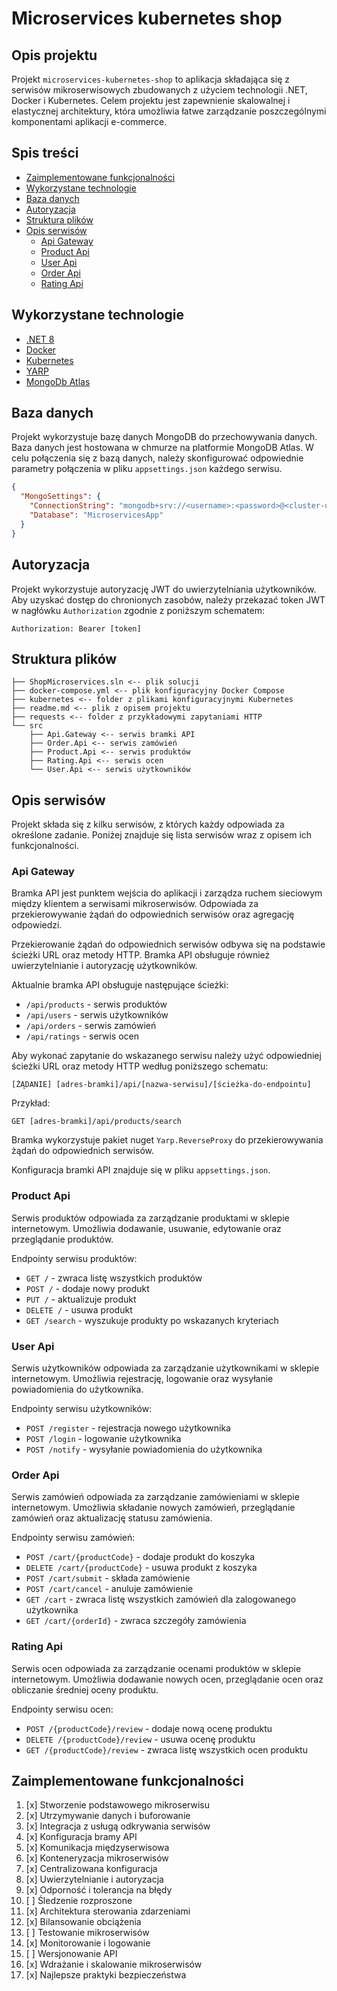 # Microservices kubernetes shop

## Opis projektu

Projekt `microservices-kubernetes-shop` to aplikacja składająca się z serwisów mikroserwisowych zbudowanych z użyciem technologii .NET, Docker i Kubernetes. Celem projektu jest zapewnienie skalowalnej i elastycznej architektury, która umożliwia łatwe zarządzanie poszczególnymi komponentami aplikacji e-commerce.

## Spis treści

- [Zaimplementowane funkcjonalności](#zaimplementowane-funkcjonalności)
- [Wykorzystane technologie](#wykorzystane-technologie)
- [Baza danych](#baza-danych)
- [Autoryzacja](#autoryzacja)
- [Struktura plików](#struktura-plików)
- [Opis serwisów](#opis-serwisów)
  - [Api Gateway](#api-gateway)
  - [Product Api](#product-api)
  - [User Api](#user-api)
  - [Order Api](#order-api)
  - [Rating Api](#rating-api)

## Wykorzystane technologie

- [.NET 8](https://dotnet.microsoft.com/download/dotnet)
- [Docker](https://www.docker.com/)
- [Kubernetes](https://kubernetes.io/)
- [YARP](https://microsoft.github.io/reverse-proxy)
- [MongoDb Atlas](https://www.mongodb.com/cloud/atlas)

## Baza danych

Projekt wykorzystuje bazę danych MongoDB do przechowywania danych. Baza danych jest hostowana w chmurze na platformie MongoDB Atlas. W celu połączenia się z bazą danych, należy skonfigurować odpowiednie parametry połączenia w pliku `appsettings.json` każdego serwisu.

```json
{
  "MongoSettings": {
    "ConnectionString": "mongodb+srv://<username>:<password>@<cluster-url>/<database>?retryWrites=true&w=majority",
    "Database": "MicroservicesApp"
  }
}
```

## Autoryzacja

Projekt wykorzystuje autoryzację JWT do uwierzytelniania użytkowników. Aby uzyskać dostęp do chronionych zasobów, należy przekazać token JWT w nagłówku `Authorization` zgodnie z poniższym schematem:

`Authorization: Bearer [token]`

## Struktura plików

```plaintext
├── ShopMicroservices.sln <-- plik solucji
├── docker-compose.yml <-- plik konfiguracyjny Docker Compose
├── kubernetes <-- folder z plikami konfiguracyjnymi Kubernetes
├── readme.md <-- plik z opisem projektu
├── requests <-- folder z przykładowymi zapytaniami HTTP
└── src
    ├── Api.Gateway <-- serwis bramki API
    ├── Order.Api <-- serwis zamówień
    ├── Product.Api <-- serwis produktów
    ├── Rating.Api <-- serwis ocen
    └── User.Api <-- serwis użytkowników
```

## Opis serwisów

Projekt składa się z kilku serwisów, z których każdy odpowiada za określone zadanie. Poniżej znajduje się lista serwisów wraz z opisem ich funkcjonalności.

### Api Gateway

Bramka API jest punktem wejścia do aplikacji i zarządza ruchem sieciowym między klientem a serwisami mikroserwisów. Odpowiada za przekierowywanie żądań do odpowiednich serwisów oraz agregację odpowiedzi.

Przekierowanie żądań do odpowiednich serwisów odbywa się na podstawie ścieżki URL oraz metody HTTP. Bramka API obsługuje również uwierzytelnianie i autoryzację użytkowników.

Aktualnie bramka API obsługuje następujące ścieżki:

- `/api/products` - serwis produktów
- `/api/users` - serwis użytkowników
- `/api/orders` - serwis zamówień
- `/api/ratings` - serwis ocen

Aby wykonać zapytanie do wskazanego serwisu należy użyć odpowiedniej ścieżki URL oraz metody HTTP według poniższego schematu:

`[ŻĄDANIE] [adres-bramki]/api/[nazwa-serwisu]/[ścieżka-do-endpointu]`

Przykład:

`GET [adres-bramki]/api/products/search`

Bramka wykorzystuje pakiet nuget `Yarp.ReverseProxy` do przekierowywania żądań do odpowiednich serwisów.

Konfiguracja bramki API znajduje się w pliku `appsettings.json`.

### Product Api

Serwis produktów odpowiada za zarządzanie produktami w sklepie internetowym. Umożliwia dodawanie, usuwanie, edytowanie oraz przeglądanie produktów.

Endpointy serwisu produktów:

- `GET /` - zwraca listę wszystkich produktów
- `POST /` - dodaje nowy produkt
- `PUT /` - aktualizuje produkt
- `DELETE /` - usuwa produkt
- `GET /search` - wyszukuje produkty po wskazanych kryteriach

### User Api

Serwis użytkowników odpowiada za zarządzanie użytkownikami w sklepie internetowym. Umożliwia rejestrację, logowanie oraz wysyłanie powiadomienia do użytkownika.

Endpointy serwisu użytkowników:

- `POST /register` - rejestracja nowego użytkownika
- `POST /login` - logowanie użytkownika
- `POST /notify` - wysyłanie powiadomienia do użytkownika

### Order Api

Serwis zamówień odpowiada za zarządzanie zamówieniami w sklepie internetowym. Umożliwia składanie nowych zamówień, przeglądanie zamówień oraz aktualizację statusu zamówienia.

Endpointy serwisu zamówień:

- `POST /cart/{productCode}` - dodaje produkt do koszyka
- `DELETE /cart/{productCode}` - usuwa produkt z koszyka
- `POST /cart/submit` - składa zamówienie
- `POST /cart/cancel` - anuluje zamówienie
- `GET /cart` - zwraca listę wszystkich zamówień dla zalogowanego użytkownika
- `GET /cart/{orderId}` - zwraca szczegóły zamówienia

### Rating Api

Serwis ocen odpowiada za zarządzanie ocenami produktów w sklepie internetowym. Umożliwia dodawanie nowych ocen, przeglądanie ocen oraz obliczanie średniej oceny produktu.

Endpointy serwisu ocen:

- `POST /{productCode}/review` - dodaje nową ocenę produktu
- `DELETE /{productCode}/review` - usuwa ocenę produktu
- `GET /{productCode}/review` - zwraca listę wszystkich ocen produktu

## Zaimplementowane funkcjonalności

1. [x] Stworzenie podstawowego mikroserwisu
2. [x] Utrzymywanie danych i buforowanie
3. [x] Integracja z usługą odkrywania serwisów
4. [x] Konfiguracja bramy API
5. [x] Komunikacja międzyserwisowa
6. [x] Konteneryzacja mikroserwisów
7. [x] Centralizowana konfiguracja
8. [x] Uwierzytelnianie i autoryzacja
9. [x] Odporność i tolerancja na błędy
10. [ ] Śledzenie rozproszone
11. [x] Architektura sterowania zdarzeniami
12. [x] Bilansowanie obciążenia
13. [ ] Testowanie mikroserwisów
14. [x] Monitorowanie i logowanie
15. [ ] Wersjonowanie API
16. [x] Wdrażanie i skalowanie mikroserwisów
17. [x] Najlepsze praktyki bezpieczeństwa
